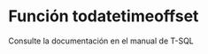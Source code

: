 ﻿---
Autogenerated: true
---

# Función  todatetimeoffset

Consulte la documentación en el manual de T-SQL
